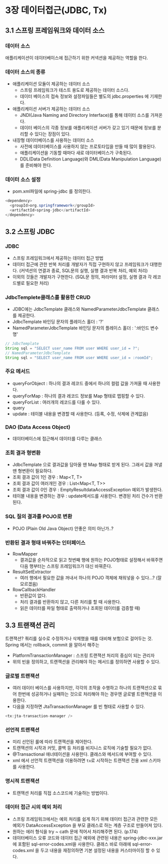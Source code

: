 # 3장 데이터접근(JDBC, Tx)

## 3.1 스프링 프레임워크와 데이터 소스

### 데이터 소스
애플리케이션이 데이터베이스에 접근하기 위한 커넥션을 제공하는 역할을 한다.

### 데이터 소스의 종류
- 애플리케이션 모듈이 제공하는 데이터 소스
  - 스프링 프레임워크가 테스트 용도로 제공하는 데이터 소스다.
  - 데이터 베이스의 접속 정보와 설정파일들은 별도의 jdbc.properties 에 기재한다.
- 애플리케이션 서버가 제공하는 데이터 소스
  - JNDI(Java Naming and Directory Interface)를 통해 데이터 소스를 가져온다.
  - 데이터 베이스의 각종 정보를 애플리케이션 서버가 갖고 있기 때문에
    정보를 분리할 수 있다는 장점이 있다.
- 내장형 데이터베이스를 사용하는 데이터 소스
  - 사전에 데이터베이스를 사용하지 않는 프로토타입을 만들 때 많이 활용된다.
  - 애플리케이션을 기동할 때마다 새로 데이터베이스가 구축된다.
  - DDL(Data Definition Language)와 DML(Data Manipulation Language)를 준비해야 한다.

### 데이터 소스 설정
- pom.xml파일에 spring-jdbc 를 정의한다.
```java
<dependency>
  <groupId>org.springframework</groupId>
  <artifactId>spring-jdbc</artifactId>
</dependency>
```

## 3.2 스프링 JDBC

### JDBC
- 스프링 프레임워크에서 제공하는 데이터 접근 방법
- 데이터 접근에 관한 반복 처리를 개발자가 직접 구현하지 않고 프레임워크가 대행한다.
  (커넥션의 연결과 종료, SQL문의 실행, 실행 결과 반복 처리, 예외 처리)
- 이외의 것들은 개발자가 구현한다.
  (SQL문 정의, 파라미터 설정, 실행 결과 각 레코드별로 필요한 처리)

### JdbcTemplete클래스를 활용한 CRUD
- JDBC에는 JdbcTemplate 클래스와 NamedParameterJdbcTemplate 클래스를 제공한다.
- JdbcTemplate 바인딩 문자의 플레이스 홀더 : '?'
- NamedParameterJdbcTemplate 바인딩 문자의 플레이스 홀더 : ':바인드 변수명'
```java
// JdbcTemplate
String sql = "SELECT user_name FROM user WHERE user_id = ?";
// NamedParameterJdbcTemplate
String sql = "SELECT user_name FROM user WHERE user_id = :roomId";
```

### 주요 메서드
- queryForObject : 하나의 결과 레코드 중에서 하나의 컬럼 값을 가져올 때 사용한다.
- queryForMap : 하나의 결과 레코드 정보를 Map 형태로 맵핑할 수 있다.
- queryForList : 여러개의 레코드를 다룰 수 있다.
- query
- update : 테이블 내용을 변경할 때 사용한다. (등록, 수정, 삭제에 관계없음)

### DAO (Data Access Object)
- 데이터베이스에 접근해서 데이터를 다루는 클래스

### 조회 결과 형변환
- JdbcTemplate 으로 결과값을 담아올 땐 Map 형태로 받게 된다.
  그래서 값을 꺼낼 땐 형변환이 필요하다.
- 조회 결과 값이 1인 경우 : Map<T, T>
- 조회 결과 값이 여러개인 경우 : List<Map<T, T>>
- 조회 결과 값이 0인 경우 : EmptyResultdataAccessException 예외가 발생한다.
- 테이블 내용을 변경하는 경우 : update메서드를 사용한다. 변경된 처리 건수가 반환된다.

### SQL 질의 결과를 POJO로 변환
- POJO (Plain Old Java Object) 안좋은 의미 아닌가..?

### 반환된 결과 형태 바꿔주는 인터페이스
- RowMapper
  - 결과값을 순차적으로 읽고 첫번째 행에 원하는 POJO형태로 설정해서 바꿔주면
    다음 행부터는 스프링 프레임워크가 대신 바꿔준다.
- ResultSetExtractor
  - 여러 행에서 필요한 값을 꺼내서 하나의 POJO 객체에 채워넣을 수 있다...? (잘모르겠음)
- RowCallbackHandler
  - 반환값이 없다.
  - 처리 결과를 반환하지 않고, 다른 처리를 할 때 사용한다.
  - 읽은 데이터를 파일 형태로 출력하거나 조회된 데이터를 검증할 때)

## 3.3 트랜잭션 관리

트랜잭션? 쿼리를 실수로 수정하거나 삭제했을 때를 대비해 보험으로 걸어두는 것.
Spring 에서는 rollback, commit 을 알아서 해주는

- PlatformTransactionManager : 스프링 트랜잭션 처리의 중심이 되는 관리자
- 위의 빈을 정의하고, 트랜잭션을 관리해야 하는 메서드를 정의하면 사용할 수 있다.

### 글로벌 트랜잭션
- 여러 데이터 베이스를 사용하지만, 각각의 조작을 수행하고 하나의 트랜잭션으로 묶어
  한번에 성공하거나 실패하는 것으로 처리해야 하는 경우엔 글로벌 트랜잭션을 이용한다.
- 다음을 지정하면 JtaTransactionManager 를 빈 형태로 사용할 수 있다.
```java
<tx:jta-transaction-manager />
```

### 선언적 트랜잭션
- 미리 선언된 룰에 따라 트랜잭션을 제어한다.
- 트랜잭션의 시작과 커밋, 콜백 등 처리를 비지니스 로직에 기술할 필요가 없다.
- @Transactional 애너테이션을 사용한다. 클래스와 메서드에 부여할 수 있다.
- xml 에서 선언적 트랜잭션을 이용하려면 `tx`로 시작하는 트랜잭션 전용 xml 스키마를 사용한다.

### 명시적 트랜잭션
- 트랜잭션 처리를 직접 소스코드에 기술하는 방법이다.

### 데이터 접근 시의 예외 처리
- 스프링 프레임워크에서는 예외 처리를 쉽게 하기 위해 데이터 접근과 관련한 모든 예외가
  DataAccessException 을 부모 클래스로 하는 계층 구조로 만들어져 있다.
- 원하는 에러 형식을 try ~ cath 문에 적어서 처리해주면 된다. (p.174)
- 데이터베이스 오류 코드와 데이터 접근 예외에 관련된 내용은 spring-jdbc-xxx.jar 에 포함된
  sql-error-codes.xml을 사용한다. 클래스 바로 아래에 sql-error-codes.xml 을 두고
  내용을 재정의하면 기본 설정된 내용을 커스터마이징 할 수 있다.
